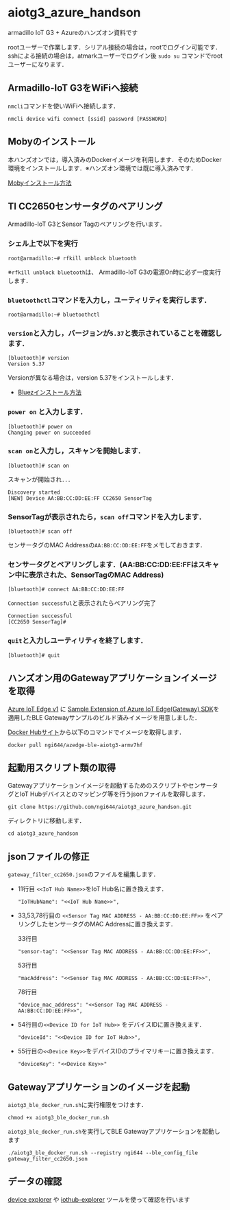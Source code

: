 # aiotg3_azure_handson
armadillo IoT G3 + Azureのハンズオン資料です

rootユーザーで作業します．シリアル接続の場合は，rootでログイン可能です．
sshによる接続の場合は，atmarkユーザーでログイン後 `sudo su` コマンドでrootユーザーになります．

## Armadillo-IoT G3をWiFiへ接続

`nmcli`コマンドを使いWiFiへ接続します．

```
nmcli device wifi connect [ssid] password [PASSWORD]
```


## Mobyのインストール

本ハンズオンでは，導入済みのDockerイメージを利用します．そのためDocker環境をインストールします．※ハンズオン環境では既に導入済みです．

[Mobyインストール方法](install_moby.md)

## TI CC2650センサータグのペアリング

Armadillo-IoT G3とSensor Tagのペアリングを行います．

### シェル上で以下を実行
```
root@armadillo:~# rfkill unblock bluetooth
```
※`rfkill unblock bluetooth`は、 Armadillo-IoT G3の電源On時に必ず一度実行します．

### `bluetoothctl`コマンドを入力し，ユーティリティを実行します．
```
root@armadillo:~# bluetoothctl
```

### `version`と入力し，バージョンが`5.37`と表示されていることを確認します．
```
[bluetooth]# version
Version 5.37
```

Versionが異なる場合は，version 5.37をインストールします．

- [Bluezインストール方法](install_bluez.md)

### `power on` と入力します．

```
[bluetooth]# power on
Changing power on succeeded
```

### `scan on`と入力し，スキャンを開始します．
```
[bluetooth]# scan on
```
スキャンが開始され．．．
```
Discovery started
[NEW] Device AA:BB:CC:DD:EE:FF CC2650 SensorTag
```

### SensorTagが表示されたら，`scan off`コマンドを入力します．
```
[bluetooth]# scan off 
```
センサータグのMAC Addressの`AA:BB:CC:DD:EE:FF`をメモしておきます．

### センサータグとペアリングします．(AA:BB:CC:DD:EE:FFはスキャン中に表示された、SensorTagのMAC Address)
```
[bluetooth]# connect AA:BB:CC:DD:EE:FF
```
`Connection successful`と表示されたらペアリング完了
```
Connection successful
[CC2650 SensorTag]#
```

### `quit`と入力しユーティリティを終了します．
```
[bluetooth]# quit
```


## ハンズオン用のGatewayアプリケーションイメージを取得

[Azure IoT Edge v1](https://github.com/Azure/iot-edge) に [Sample Extension of Azure IoT Edge(Gateway) SDK](https://github.com/ms-iotkithol-jp/AzureIoTGatewaySDKExtention)を適用したBLE Gatewayサンプルのビルド済みイメージを用意しました．

[Docker Hubサイト](https://hub.docker.com/)から以下のコマンドでイメージを取得します．

```
docker pull ngi644/azedge-ble-aiotg3-armv7hf
```

## 起動用スクリプト類の取得

Gatewayアプリケーションイメージを起動するためのスクリプトやセンサータグとIoT Hubデバイスとのマッピング等を行うjsonファイルを取得します．

```
git clone https://github.com/ngi644/aiotg3_azure_handson.git
```

ディレクトリに移動します．
```
cd aiotg3_azure_handson
```

## jsonファイルの修正

`gateway_filter_cc2650.json`のファイルを編集します．

- 11行目 `<<IoT Hub Name>>`をIoT Hub名に置き換えます．
    ```
    "IoTHubName": "<<IoT Hub Name>>",
    ```

- 33,53,78行目の `<<Sensor Tag MAC ADDRESS - AA:BB:CC:DD:EE:FF>>` をペアリングしたセンサータグのMAC Addressに置き換えます．

    33行目
    ```
    "sensor-tag": "<<Sensor Tag MAC ADDRESS - AA:BB:CC:DD:EE:FF>>",
    ```

    53行目
    ```
    "macAddress": "<<Sensor Tag MAC ADDRESS - AA:BB:CC:DD:EE:FF>>",
    ```

    78行目
    ```
    "device_mac_address": "<<Sensor Tag MAC ADDRESS - AA:BB:CC:DD:EE:FF>>",
    ```

- 54行目の`<<Device ID for IoT Hub>>` をデバイスIDに置き換えます．

    ```
    "deviceId": "<<Device ID for IoT Hub>>",
    ```

- 55行目の`<<Device Key>>`をデバイスIDのプライマリキーに置き換えます．

    ```
    "deviceKey": "<<Device Key>>"
    ``` 


## Gatewayアプリケーションのイメージを起動

`aiotg3_ble_docker_run.sh`に実行権限をつけます．

```
chmod +x aiotg3_ble_docker_run.sh
```

`aiotg3_ble_docker_run.sh`を実行してBLE Gatewayアプリケーションを起動します

```
./aiotg3_ble_docker_run.sh --registry ngi644 --ble_config_file gateway_filter_cc2650.json
```


## データの確認

 [device explorer](https://github.com/Azure/azure-iot-sdk-csharp/tree/master/tools/DeviceExplorer) や [iothub-explorer](https://github.com/Azure/iothub-explorer) ツールを使って確認を行います



